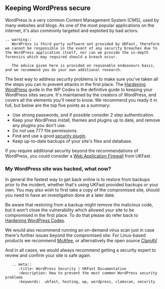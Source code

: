 ## Keeping WordPress secure

WordPress is a very common Content Management System (CMS), used by many websites and blogs.  As one of the most popular applications on the internet, it's also commonly targeted and exploited by bad actors.

```eval_rst
.. warning::
   WordPress is third party software not provided by UKFast, therefore we cannot be responsible in the event of any security breaches due to the WordPress application itself, nor can we provide the in-depth forensics which may required should a breach occur.  
   
   The advice given here is provided on reasonable endeavours basis, and we recommend you do your own additional research. 
```

The best way to address security problems is to make sure you've taken all the steps you can to prevent attacks in the first place. The [Hardening WordPress](https://codex.wordpress.org/Hardening_WordPress) guide in the WP Codex is the definitive guide to keeping your WordPress sites secure. It's maintained by the creators of WordPress, and covers all the elements you'll need to know.  We recommend you ready it in full, but below are the top five points as a summary:

- Use strong passwords, and if possible consider 2 step authentication.
- Keep your WordPress install, themes and plugins up to date, and remove any plugins you don't use.
- Do not use 777 file permissions.
- Find and use a good [security plugin](https://wordpress.org/plugins/tags/security/).
- Keep up-to-date backups of your site's files and database.

If you require additional security beyond the recommendations of WordPress, you could consider a [Web Application Firewall](/security/webapplicationfirewall/) from UKFast.

### My WordPress site was hacked, what now?

In general the fastest way to get back online is to restore from backups prior to the incident, whether that's using UKFast provided backups or your own. You may also wish to first take a copy of the compromised site, should you need to have an investigation done at a later date.

Be aware that restoring from a backup might remove the malicious code, but it won't close the vulnerability which allowed your site to be compromised in the first place. To do that please do refer back to [Hardening WordPress Codex](https://codex.wordpress.org/Hardening_WordPress).

We would also recommend running an on-demand virus scan just in case there's further issues beyond the compromised site. For Linux-based products we recommend [McAfee](/security/antivirus/), or alternatively the open source [ClamAV](www.clamav.net).

And in all cases, we would always recommend getting a security expert to review and confirm your site is safe again.


```eval_rst
   .. meta::
      :title: WordPress Security | UKFast Documentation
      :description: How to prevent the most common WordPress security problems
      :keywords:  ukfast, hosting, wp, wordpress, clamscan, security
